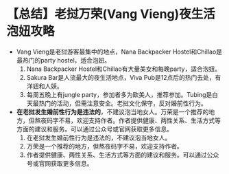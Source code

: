 # 【总结】老挝万荣(Vang Vieng)夜生活泡妞攻略

-   Vang Vieng是老挝游客最集中的地点，Nana Backpacker Hostel和Chillao是最热门的party hostel，适合泡妞。
    1.  Nana Backpacker Hostel和Chillao有大量美女和每晚party，适合泡妞。
    2.  Sakura Bar是人流最大的夜生活地点，Viva Pub是12点后的热门去处，有洋妞和人妖。
    3.  每周五晚上有jungle party，参加者多为欧美人，推荐参加。Tubing是白天最热门的活动，但需注意安全。老挝文化保守，反对婚前性行为。
-   **在老挝发生婚前性行为是违法的**，不建议泡当地女人。万荣是一个推荐的地方，但熬夜码字不易，欢迎支持作者。作者提供健康、两性关系、生活方式等方面的建议和服务。可以通过公众号或官网获取更多信息。
    1.  在老挝发生婚前性行为是违法的，不建议泡当地女人。
    2.  万荣是一个推荐的地方，但熬夜码字不易，欢迎支持作者。
    3.  作者提供健康、两性关系、生活方式等方面的建议和服务。可以通过公众号或官网获取更多信息。